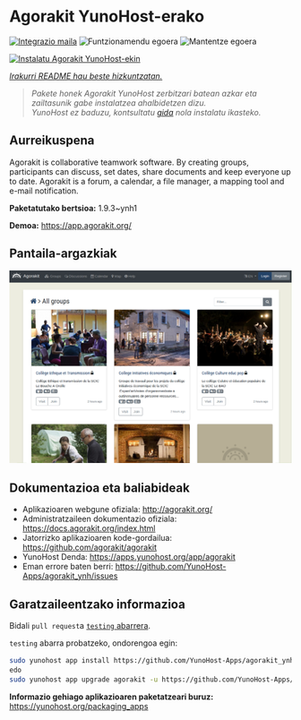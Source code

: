 <!--
Ohart ongi: README hau automatikoki sortu da <https://github.com/YunoHost/apps/tree/master/tools/readme_generator>ri esker
EZ editatu eskuz.
-->

# Agorakit YunoHost-erako

[![Integrazio maila](https://apps.yunohost.org/badge/integration/agorakit)](https://ci-apps.yunohost.org/ci/apps/agorakit/)
![Funtzionamendu egoera](https://apps.yunohost.org/badge/state/agorakit)
![Mantentze egoera](https://apps.yunohost.org/badge/maintained/agorakit)

[![Instalatu Agorakit YunoHost-ekin](https://install-app.yunohost.org/install-with-yunohost.svg)](https://install-app.yunohost.org/?app=agorakit)

*[Irakurri README hau beste hizkuntzatan.](./ALL_README.md)*

> *Pakete honek Agorakit YunoHost zerbitzari batean azkar eta zailtasunik gabe instalatzea ahalbidetzen dizu.*  
> *YunoHost ez baduzu, kontsultatu [gida](https://yunohost.org/install) nola instalatu ikasteko.*

## Aurreikuspena

Agorakit is collaborative teamwork software. By creating groups, participants can discuss, set dates, share documents and keep everyone up to date. Agorakit is a forum, a calendar, a file manager, a mapping tool and e-mail notification.


**Paketatutako bertsioa:** 1.9.3~ynh1

**Demoa:** <https://app.agorakit.org/>

## Pantaila-argazkiak

![Agorakit(r)en pantaila-argazkia](./doc/screenshots/screenshot.png)

## Dokumentazioa eta baliabideak

- Aplikazioaren webgune ofiziala: <http://agorakit.org/>
- Administratzaileen dokumentazio ofiziala: <https://docs.agorakit.org/index.html>
- Jatorrizko aplikazioaren kode-gordailua: <https://github.com/agorakit/agorakit>
- YunoHost Denda: <https://apps.yunohost.org/app/agorakit>
- Eman errore baten berri: <https://github.com/YunoHost-Apps/agorakit_ynh/issues>

## Garatzaileentzako informazioa

Bidali `pull request`a [`testing` abarrera](https://github.com/YunoHost-Apps/agorakit_ynh/tree/testing).

`testing` abarra probatzeko, ondorengoa egin:

```bash
sudo yunohost app install https://github.com/YunoHost-Apps/agorakit_ynh/tree/testing --debug
edo
sudo yunohost app upgrade agorakit -u https://github.com/YunoHost-Apps/agorakit_ynh/tree/testing --debug
```

**Informazio gehiago aplikazioaren paketatzeari buruz:** <https://yunohost.org/packaging_apps>
